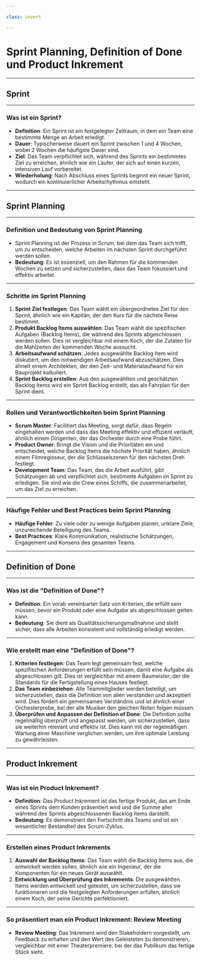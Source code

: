 ```yaml
---

class: invert

---
```


# Sprint Planning, Definition of Done und Product Inkrement

---

## Sprint

---

### Was ist ein Sprint?

- **Definition**: Ein Sprint ist ein festgelegter Zeitraum, in dem ein Team eine bestimmte Menge an Arbeit erledigt.
- **Dauer**: Typischerweise dauert ein Sprint zwischen 1 und 4 Wochen, wobei 2 Wochen die häufigste Dauer sind.
- **Ziel**: Das Team verpflichtet sich, während des Sprints ein bestimmtes Ziel zu erreichen, ähnlich wie ein Läufer, der sich auf einen kurzen, intensiven Lauf vorbereitet.
- **Wiederholung**: Nach Abschluss eines Sprints beginnt ein neuer Sprint, wodurch ein kontinuierlicher Arbeitsrhythmus entsteht.

---

## Sprint Planning

---

### Definition und Bedeutung von Sprint Planning

- Sprint Planning ist der Prozess in Scrum, bei dem das Team sich trifft, um zu entscheiden, welche Arbeiten im nächsten Sprint durchgeführt werden sollen.
- **Bedeutung**: Es ist essenziell, um den Rahmen für die kommenden Wochen zu setzen und sicherzustellen, dass das Team fokussiert und effektiv arbeitet.

---

### Schritte im Sprint Planning

1. **Sprint Ziel festlegen**: Das Team wählt ein übergeordnetes Ziel für den Sprint, ähnlich wie ein Kapitän, der den Kurs für die nächste Reise bestimmt.
2. **Produkt Backlog Items auswählen**: Das Team wählt die spezifischen Aufgaben (Backlog Items), die während des Sprints abgeschlossen werden sollen. Dies ist vergleichbar mit einem Koch, der die Zutaten für die Mahlzeiten der kommenden Woche aussucht.
3. **Arbeitsaufwand schätzen**: Jedes ausgewählte Backlog Item wird diskutiert, um den notwendigen Arbeitsaufwand abzuschätzen. Dies ähnelt einem Architekten, der den Zeit- und Materialaufwand für ein Bauprojekt kalkuliert.
4. **Sprint Backlog erstellen**: Aus den ausgewählten und geschätzten Backlog Items wird ein Sprint Backlog erstellt, das als Fahrplan für den Sprint dient.

---

### Rollen und Verantwortlichkeiten beim Sprint Planning

- **Scrum Master**: Facilitiert das Meeting, sorgt dafür, dass Regeln eingehalten werden und dass das Meeting effektiv und effizient verläuft, ähnlich einem Dirigenten, der das Orchester durch eine Probe führt.
- **Product Owner**: Bringt die Vision und die Prioritäten ein und entscheidet, welche Backlog Items die höchste Priorität haben, ähnlich einem Filmregisseur, der die Schlüsselszenen für den nächsten Dreh festlegt.
- **Development Team**: Das Team, das die Arbeit ausführt, gibt Schätzungen ab und verpflichtet sich, bestimmte Aufgaben im Sprint zu erledigen. Sie sind wie die Crew eines Schiffs, die zusammenarbeitet, um das Ziel zu erreichen.

---

### Häufige Fehler und Best Practices beim Sprint Planning

- **Häufige Fehler**: Zu viele oder zu wenige Aufgaben planen, unklare Ziele, unzureichende Beteiligung des Teams.
- **Best Practices**: Klare Kommunikation, realistische Schätzungen, Engagement und Konsens des gesamten Teams.

---

## Definition of Done

---

### Was ist die "Definition of Done"?

- **Definition**: Ein vorab vereinbarter Satz von Kriterien, die erfüllt sein müssen, bevor ein Produkt oder eine Aufgabe als abgeschlossen gelten kann.
- **Bedeutung**: Sie dient als Qualitätssicherungsmaßnahme und stellt sicher, dass alle Arbeiten konsistent und vollständig erledigt werden.

---

### Wie erstellt man eine "Definition of Done"?

1. **Kriterien festlegen**: Das Team legt gemeinsam fest, welche spezifischen Anforderungen erfüllt sein müssen, damit eine Aufgabe als abgeschlossen gilt. Dies ist vergleichbar mit einem Baumeister, der die Standards für die Fertigstellung eines Hauses festlegt.
2. **Das Team einbeziehen**: Alle Teammitglieder werden beteiligt, um sicherzustellen, dass die Definition von allen verstanden und akzeptiert wird. Dies fördert ein gemeinsames Verständnis und ist ähnlich einer Orchesterprobe, bei der alle Musiker den gleichen Noten folgen müssen.
3. **Überprüfen und Anpassen der Definition of Done**: Die Definition sollte regelmäßig überprüft und angepasst werden, um sicherzustellen, dass sie weiterhin relevant und effektiv ist. Dies kann mit der regelmäßigen Wartung einer Maschine verglichen werden, um ihre optimale Leistung zu gewährleisten.

---

## Product Inkrement

---

### Was ist ein Product Inkrement?

- **Definition**: Das Product Inkrement ist das fertige Produkt, das am Ende eines Sprints dem Kunden präsentiert wird und die Summe aller während des Sprints abgeschlossenen Backlog Items darstellt.
- **Bedeutung**: Es demonstriert den Fortschritt des Teams und ist ein wesentlicher Bestandteil des Scrum-Zyklus.

---

### Erstellen eines Product Inkrements

1. **Auswahl der Backlog Items**: Das Team wählt die Backlog Items aus, die entwickelt werden sollen, ähnlich wie ein Ingenieur, der die Komponenten für ein neues Gerät auswählt.
2. **Entwicklung und Überprüfung des Inkrements**: Die ausgewählten Items werden entwickelt und getestet, um sicherzustellen, dass sie funktionieren und die festgelegten Anforderungen erfüllen, ähnlich einem Koch, der seine Gerichte perfektioniert.

---

### So präsentiert man ein Product Inkrement: Review Meeting

- **Review Meeting**: Das Inkrement wird den Stakeholdern vorgestellt, um Feedback zu erhalten und den Wert des Geleisteten zu demonstrieren, vergleichbar mit einer Theaterpremiere, bei der das Publikum das fertige Stück sieht.
